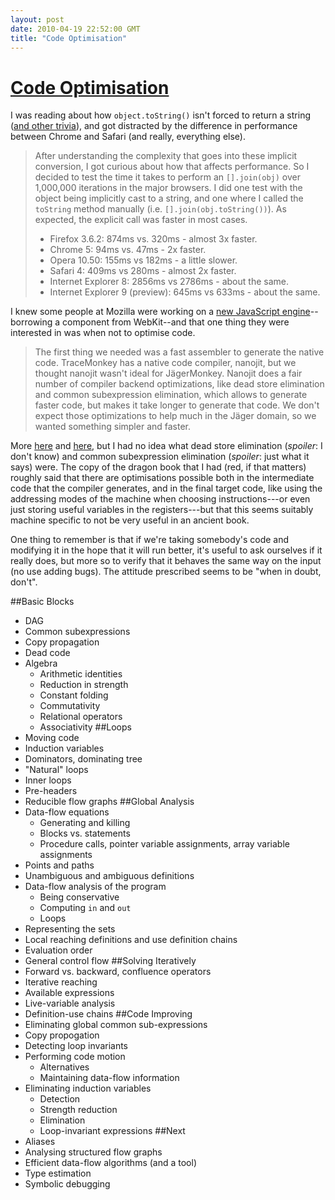 ```yaml
---
layout: post
date: 2010-04-19 22:52:00 GMT
title: "Code Optimisation"
---
```

# [Code Optimisation](http://zenhabits.tumblr.com/post/499582559/all-thats-interesting-couch-surfing)

I was reading about how `object.toString()` isn't forced to return a string ([and other trivia](http://www.adequatelygood.com/2010/3/Object-to-Primitive-Conversions-in-JavaScript)), and got distracted by the difference in performance between Chrome and Safari (and really, everything else).

>After understanding the complexity that goes into these implicit conversion, I got curious about how that affects performance. So I decided to test the time it takes to perform an `[].join(obj)` over 1,000,000 iterations in the major browsers. I did one test with the object being implicitly cast to a string, and one where I called the `toString` method manually (i.e. `[].join(obj.toString())`). As expected, the explicit call was faster in most cases.
>
> * Firefox 3.6.2: 874ms vs. 320ms - almost 3x faster.
> * Chrome 5: 94ms vs. 47ms - 2x faster.
> * Opera 10.50: 155ms vs 182ms - a little slower.
> * Safari 4: 409ms vs 280ms - almost 2x faster.
> * Internet Explorer 8: 2856ms vs 2786ms - about the same.
> * Internet Explorer 9 (preview): 645ms vs 633ms - about the same.

I knew some people at Mozilla were working on a [new JavaScript engine](http://blog.mozilla.com/dmandelin/2010/02/26/starting-jagermonkey/)--borrowing a component from WebKit--and that one thing they were interested in was when not to optimise code.

> The first thing we needed was a fast assembler to generate the native code. TraceMonkey has a native code compiler, nanojit, but we thought nanojit wasn't ideal for JägerMonkey. Nanojit does a fair number of compiler backend optimizations, like dead store elimination and common subexpression elimination, which allows to generate faster code, but makes it take longer to generate that code. We don't expect those optimizations to help much in the Jäger domain, so we wanted something simpler and faster.

More [here](http://hacks.mozilla.org/2010/03/improving-javascript-performance-with-jagermonkey/) and [here](http://hacks.mozilla.org/2010/03/a-quick-note-on-javascript-engine-components/), but I had no idea what dead store elimination (_spoiler_: I don't know) and common subexpression elimination (_spoiler_: just what it says) were.  The copy of the dragon book that I had (red, if that matters) roughly said
that there are optimisations possible both in the intermediate code that the compiler generates, and in the final target code, like using the addressing modes of the machine when choosing instructions---or even just storing useful variables in the registers---but that this seems suitably machine specific to not be very useful in an ancient book.

One thing to remember is that if we're taking somebody's code and modifying it in the hope that it will run better, it's useful to ask ourselves if it really does, but more so to verify that it behaves the same way on the input (no use adding bugs).  The attitude prescribed seems to be "when in doubt, don't".


##Basic Blocks
* DAG
* Common subexpressions
* Copy propagation
* Dead code
* Algebra
  * Arithmetic identities
  * Reduction in strength
  * Constant folding
  * Commutativity
  * Relational operators
  * Associativity
##Loops
* Moving code
* Induction variables
* Dominators, dominating tree
* "Natural" loops
* Inner loops
* Pre-headers
* Reducible flow graphs
##Global Analysis
* Data-flow equations
  * Generating and killing
  * Blocks vs. statements
  * Procedure calls, pointer variable assignments, array variable assignments
* Points and paths
* Unambiguous and ambiguous definitions
* Data-flow analysis of the program
  * Being conservative
  * Computing `in` and `out`
  * Loops
* Representing the sets
* Local reaching definitions and use definition chains
* Evaluation order
* General control flow
##Solving Iteratively
* Forward vs. backward, confluence operators
* Iterative reaching
* Available expressions
* Live-variable analysis
* Definition-use chains
##Code Improving
* Eliminating global common sub-expressions
* Copy propogation
* Detecting loop invariants
* Performing code motion
  * Alternatives
  * Maintaining data-flow information
* Eliminating induction variables
  * Detection
  * Strength reduction
  * Elimination
  * Loop-invariant expressions
##Next
* Aliases
* Analysing structured flow graphs
* Efficient data-flow algorithms (and a tool)
* Type estimation
* Symbolic debugging
